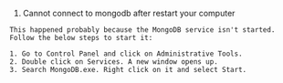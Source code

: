 
1. Cannot connect to mongodb after restart your computer

```
This happened probably because the MongoDB service isn't started. Follow the below steps to start it:

1. Go to Control Panel and click on Administrative Tools.
2. Double click on Services. A new window opens up.
3. Search MongoDB.exe. Right click on it and select Start.
```
